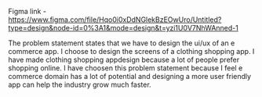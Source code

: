 Figma link - https://www.figma.com/file/Hqo0i0xDdNGlekBzEOwUro/Untitled?type=design&node-id=0%3A1&mode=design&t=yzi1U0V7NhWAnned-1

The problem statement states that we have to design the ui/ux of an e commerce app. I choose to design the screens of a clothing shopping app. I have made clothing shopping appdesign because a lot of people prefer shopping online.
I have choosen this problem statement because I feel e commerce domain has a lot of potential and designing a more user friendly app can help the industry grow much faster. 
